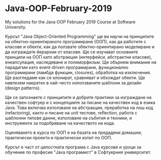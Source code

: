 # Java-OOP-February-2019
My solutions for the Java OOP February 2019 Course at Software University.

Курсът "Java Object-Oriented Programming" ще ви научи на принципите на обектно-ориентираното програмиране (ООП), как да работите с класове и обекти, как да ползвате обектно-ориентирано моделиране и да изграждате йерархии от класове. Ще се изучават основните принципи на ООП като абстракция (интерфейси, абстрактни класове), енкапсулация, наследяване и полиморфизъм. Ще обърнем внимание на парадигми като event-driven програмиране, функционално програмиране (ламбда функции, closures), обработка на изключения. Ще разгледаме как се клонират, сравняват и обхождат обекти. Ще навлезем накратко в най-често използваните шаблони за дизайн (design patterns). 

Ще се запознаете с принципите и добрите практики за изграждане на качествен софтуер и с концепциите за писане на качествен код в езика Java. Това включва използване на абстракции, преработка на лош код (refactoring), както и писане на unit тестове, reflection, работа с шаблонни типове данни, използване на събития и техники, и инструменти за подобряване на качеството на кода. 

Оценяването в курса по ООП е на базата на предадени домашни, практически проекти и практически изпит по ООП. 

Курсът е част от цялостната програма с Java курсове и уроци за обучение по професия "Java програмист" в Софтуерния университет.
